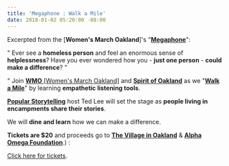 ```yaml
---
title: 'Megaphone : Walk a Mile'
date: 2018-01-02 05:20:00 -08:00
---
```


Excerpted from the [**Women's March Oakland**]'s "[**Megaphone**](https://womensmarchoakland.org/the-megaphone)": 

"  Ever see a **homeless person** and feel an enormous sense of **helplessness**? Have you ever wondered how you - **just one person** - **could make a difference**? "

"  Join [**WMO** [Women's March Oakland]](https://womensmarchoakland.org/about-the-march/) and [**Spirit of Oakland**](https://spiritofoakland.com/) as we "[**Walk a Mile**](https://www.eventbrite.com/e/walk-a-mile-storytelling-by-marginalized-people-tickets-41033926579?aff=es2)" by learning **empathetic listening tools**. 

[**Popular Storytelling**](https://www.eventbrite.com/e/walk-a-mile-storytelling-by-marginalized-people-tickets-41033926579?aff=es2) host Ted Lee will set the stage as **people living in encampments share their stories**. 

We will **dine and learn** how we can make a difference. 

**Tickets are $20** and proceeds go to [**The Village in Oakland**](https://www.facebook.com/The-Village-in-Oakland-feedthepeople-731643677003021/) & [**Alpha Omega Foundation**](https://www.facebook.com/alphaomegafoundation/).) :

[Click here for tickets](https://www.eventbrite.com/e/walk-a-mile-storytelling-by-marginalized-people-tickets-41033926579?aff=es2). 
